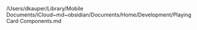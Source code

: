 /Users/dkauper/Library/Mobile Documents/iCloud~md~obsidian/Documents/Home/Development/Playing Card Components.md